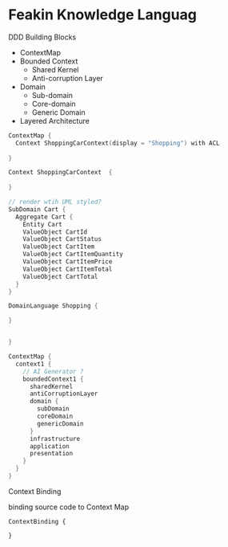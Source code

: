# Feakin Knowledge Languag

DDD Building Blocks

- ContextMap
- Bounded Context
  - Shared Kernel
  - Anti-corruption Layer
- Domain
  - Sub-domain
  - Core-domain
  - Generic Domain
- Layered Architecture

```kotlin
ContextMap {
  Context ShoppingCarContext(display = "Shopping") with ACL
  
}

Context ShoppingCarContext  {
  
}

// render wtih UML styled?
SubDomain Cart {
  Aggregate Cart {
    Entity Cart
    ValueObject CartId
    ValueObject CartStatus
    ValueObject CartItem
    ValueObject CartItemQuantity
    ValueObject CartItemPrice
    ValueObject CartItemTotal
    ValueObject CartTotal
  }
}

DomainLanguage Shopping {

}

```

```kotlin

}
```

```groovy
ContextMap {
  context1 {
    // AI Generator ?
    boundedContext1 {
      sharedKernel
      antiCorruptionLayer
      domain {
        subDomain
        coreDomain
        genericDomain
      }
      infrastructure
      application
      presentation
    }
  }
}
```

Context Binding

binding source code to Context Map

```
ContextBinding {

}
```
